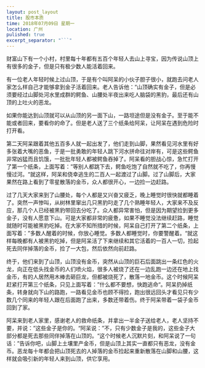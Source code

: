 ```yaml
---
layout: post_layout
title: 股市本质
time: 2018年07月09日 星期一
location: 广州
pulished: true
excerpt_separator: "```"
---
```



财富山下有一个小村，村里每十年都有五百个年轻人去山上寻宝，因为传说山顶上有很多的金子，但是只有极少数人能活着回来。

有一位老人年轻时候上过山顶，于是有个叫阿呆的小伙子胆子很小，就跑去问老人家怎么样自己才能够拿到金子活着回来。老人告诉他：“山顶确实有金子，但是必须要经过山脚处河水里成群的鳄鱼、山腰处半夜出来吃人脑袋的黑豹，最后还有山顶的上吐火的恶龙。

如果你能达到山顶就可以从山顶的另一面下山，一路坦途但是没有金子。至于能不能或者回来，要看你的命了。但是老人送了三个纸条给阿呆，让阿呆在遇到危险时打开看。

第二天阿呆跟着其他五百多人就一起出发了，他们走到山脚，果然看见河水里有好多张着大嘴的恶鱼，于是一批勇敢的年轻人跳下河水拼命往对岸有，可是这些鳄鱼非常凶猛而且饥饿，一批批年轻人都被鳄鱼吞掉了。阿呆看的胆战心惊，急忙打开了第一个纸条，上面写着：”等别人都跳下去，鳄鱼吃饱了自然就不吃了，你再慢慢过河。“就这样，阿呆和侥幸逃生的二百人一起渡过了山脚。过了山脚后，大家果然在路上看到了零星散落的金币，众人都很开心，一边捡一边赶路。

过了几天大家来到了山腰处，每个人都是又兴奋又疲乏，晚上睡觉时很快就都睡着了。突然一声惨叫，从树林里窜出几只黑豹叼走了几个熟睡年轻人，大家来不及反应，那几个人已经被黑豹带回去分吃了。众人都异常害怕，但是因为期望捡到更多金子，没有人愿意下山。可是大家都非常的疲惫，如果不睡觉没法继续赶路，睡觉就随时可能被黑豹吃掉。在大家不知所措的时候，阿呆自己打开了第二个纸条，上面写着：”多数人醒着的时候，你放心睡觉。多数人都睡觉时，你要警醒着。“就这样每晚都有人被黑豹吃掉，但是阿呆活了下来继续和其它活着的一百人一切，捡起死去同伴掉落的金币，捡了一大包，然后依然向前赶路。

终于，他们来到了山顶，山顶没有金币，突然从山顶的巨石后面跳出一条红色的火龙，向正在低头找金币的人们喷火焰，很多人被烧了还在一边乱跑一边还在地上找金币，有的人居然用木棒去砸巨龙，但都被烧死了，散落一地金币。这个时候阿呆赶紧打开第三个纸条，只见上面写着：”什么都不要想，快跑逃命“。阿呆扔掉纸条，转身就向下山的路跑，一路看见金币也顾不得捡，跑出很远回头才看见只有少数几个同来的年轻人跟在后面跑了出来，多数还带着伤。终于阿呆带着一袋子金币回到了家。

阿呆来到老人家里，感谢老人的救命纸条，并拿出一半金子送给老人，老人坚持不要，并说：”这些金子是你的。“阿呆说：”不，只有少数金子是我的，这些金子大部分都是死去那些同伴掉落在山顶的。“这个时候老人沉默片刻，和阿呆说了一句话：”告诉你吧，山脚上土壤里产金币，但是山顶上其实一直都只有恶龙，没有金币。恶龙每十年都会把山顶死去的人掉落的金币捡起来重新散落在山脚和山腰，这样就会吸引新的年轻人来到山顶，供它享用。
